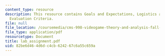 ```yaml
---
content_type: resource
description: This resource contains Goals and Expectations, Logistics and Parameters,
  Evaluation Criteria.
file: null
file_location: /coursemedia/cms-998-videogame-theory-and-analysis-fall-2006/82be6d464d6dc4cb624267c6a55c659a_lab_assignment.pdf
file_type: application/pdf
resourcetype: Document
title: lab_assignment.pdf
uid: 82be6d46-4d6d-c4cb-6242-67c6a55c659a
---
```


